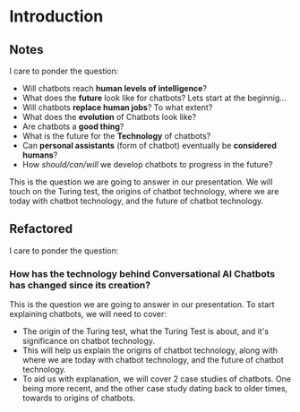 # Introduction

## Notes

I care to ponder the question:

* Will chatbots reach **human levels of intelligence**?
* What does the **future** look like for chatbots? Lets start at the beginnig...
* Will chatbots **replace human jobs**? To what extent?
* What does the **evolution** of Chatbots look like?
* Are chatbots a **good thing**?
* What is the future for the **Technology** of chatbots?
* Can **personal assistants** (form of chatbot) eventually be **considered humans**?
* How _should/can/will_ we develop chatbots to progress in the future?

This is the question we are going to answer in our presentation. We will touch on the Turing test, the origins of chatbot technology, where we are today with chatbot technology, and the future of chatbot technology.

## Refactored

I care to ponder the question:

### **How has the technology behind Conversational AI Chatbots has changed since its creation?**

This is the question we are going to answer in our presentation. To start explaining chatbots, we will need to cover:

* The origin of the Turing test, what the Turing Test is about, and it's significance on chatbot technology.&#x20;
* This will help us explain the origins of chatbot technology, along with where we are today with chatbot technology, and the future of chatbot technology.
* To aid us with explanation, we will cover 2 case studies of chatbots. One being more recent, and the other case study dating back to older times, towards to origins of chatbots.

